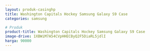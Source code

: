 ```yaml
---
layout: produk-casinghp
title: Washington Capitals Hockey Samsung Galaxy S9 Case
categories: samsung

# Produk
product-title: Washington Capitals Hockey Samsung Galaxy S9 Case
image-drive: 1XBWiM7A54CVpHHECByQ2F5DiaRL5jdlI
harga: 90000
---
```

